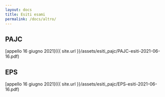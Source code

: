 ```yaml
---
layout: docs
title: Esiti esami
permalink: /docs/altro/
---
```


## PAJC
[appello 16 giugno 2021]({{ site.url }}/assets/esiti_pajc/PAJC-esiti-2021-06-16.pdf)


## EPS
[appello 16 giugno 2021]({{ site.url }}/assets/esiti_pajc/EPS-esiti-2021-06-16.pdf)
